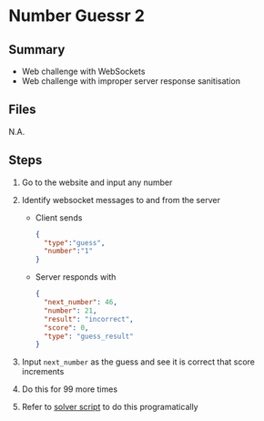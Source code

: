 # Number Guessr 2

## Summary

- Web challenge with WebSockets
- Web challenge with improper server response sanitisation

## Files

N.A.

## Steps

1. Go to the website and input any number
2. Identify websocket messages to and from the server
   - Client sends

        ```json
        {
          "type":"guess",
          "number":"1"
        }
        ```

   - Server responds with

        ```json
        {
          "next_number": 46,
          "number": 21,
          "result": "incorrect",
          "score": 0,
          "type": "guess_result"
        }
        ```

3. Input `next_number` as the guess and see it is correct that score increments
4. Do this for 99 more times
5. Refer to [solver script](solver.py) to do this programatically

